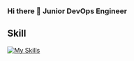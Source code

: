 ### Hi there 👋 Junior DevOps Engineer 




## Skill

[![My Skills](https://skillicons.dev/icons?i=js,aws,discord,docker,git,github,kubernetes,linkedin,linux,mongodb,mysql,nginx,react,redis,vscode)](https://skillicons.dev)

<!--
**madame3369/madame3369** is a ✨ _special_ ✨ repository because its `README.md` (this file) appears on your GitHub profile.

Here are some ideas to get you started:

- 🔭 I’m currently working on ...
- 🌱 I’m currently learning ...
- 👯 I’m looking to collaborate on ...
- 🤔 I’m looking for help with ...
- 💬 Ask me about ...
- 📫 How to reach me: ...
- 😄 Pronouns: ...
- ⚡ Fun fact: ...
-->
